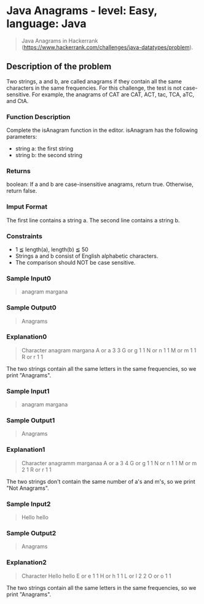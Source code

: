 # Java Anagrams - level: Easy, language: Java
> Java Anagrams in Hackerrank (https://www.hackerrank.com/challenges/java-datatypes/problem).


## Description of the problem
Two strings, a and b, are called anagrams if they contain all the same characters in the same frequencies.
For this challenge, the test is not case-sensitive.
For example, the anagrams of CAT are CAT, ACT, tac, TCA, aTC, and CtA.

### Function Description
Complete the isAnagram function in the editor.
isAnagram has the following parameters:
* string a: the first string
* string b: the second string

### Returns
boolean: If a and b are case-insensitive anagrams, return true. Otherwise, return false.

### Imput Format
The first line contains a string a.
The second line contains a string b.

### Constraints
* 1 ≦ length(a), length(b) ≦ 50
* Strings a and b consist of English alphabetic characters.
* The comparison should NOT be case sensitive.

### Sample Input0
> anagram
> margana

### Sample Output0
> Anagrams

### Explanation0
> Character	  anagram	margana
> A or a            3	      3
> G or g            1	      1
> N or n            1	      1
> M or m            1	      1
> R or r            1	      1

The two strings contain all the same letters in the same frequencies, so we print "Anagrams".

### Sample Input1
> anagram
> margana

### Sample Output1
> Anagrams

### Explanation1
> Character	  anagramm	marganaa
> A or a             3	       4
> G or g             1	       1
> N or n             1	       1
> M or m             2	       1
> R or r             1	       1

The two strings don't contain the same number of a's and m's, so we print "Not Anagrams".

### Sample Input2
> Hello
> hello

### Sample Output2
> Anagrams

### Explanation2
> Character	  Hello	hello
> E or e          1	    1
> H or h          1	    1
> L or l          2	    2
> O or o          1	    1

The two strings contain all the same letters in the same frequencies, so we print "Anagrams".